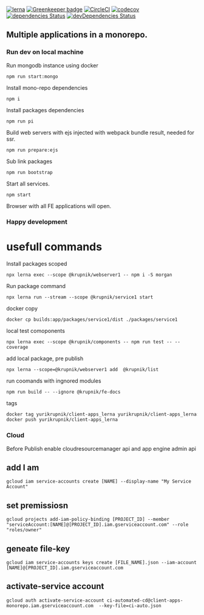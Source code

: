 [![lerna](https://img.shields.io/badge/maintained%20with-lerna-cc00ff.svg)](https://lerna.js.org/) 
[![Greenkeeper badge](https://badges.greenkeeper.io/yurikrupniktools/client-apps.svg)](https://greenkeeper.io/)
[![CircleCI](https://circleci.com/gh/yurikrupniktools/client-apps.svg?style=svg)](https://circleci.com/gh/yurikrupniktools/client-apps)
[![codecov](https://codecov.io/gh/yurikrupniktools/client-apps/branch/master/graph/badge.svg)](https://codecov.io/gh/yurikrupniktools/client-apps)
[![dependencies Status](https://david-dm.org/yurikrupniktools/client-apps/status.svg)](https://david-dm.org/yurikrupniktools/client-apps)
[![devDependencies Status](https://david-dm.org/yurikrupniktools/client-apps/dev-status.svg)](https://david-dm.org/yurikrupniktools/client-apps?type=dev)

## Multiple applications in a monorepo.

### Run dev on local machine

Run mongodb instance using docker 
```
npm run start:mongo
```

Install mono-repo dependencies
```
npm i
```

Install packages dependencies
```
npm run pi
```

Build web servers with ejs injected with webpack bundle result, needed for ssr.
```
npm run prepare:ejs
```

Sub link packages
```
npm run bootstrap
```

Start all services.
```
npm start
```

Browser with all FE applications will open.

### Happy development

# usefull commands

Install packages scoped
```
npx lerna exec --scope @krupnik/webserver1 -- npm i -S morgan
```

Run package command 
```
npx lerna run --stream --scope @krupnik/service1 start
```

docker copy
```$xslt
docker cp builds:app/packages/service1/dist ./packages/service1       
```

local test comoponents
```
npx lerna exec --scope @krupnik/components -- npm run test -- --coverage
```

add local package, pre publish
```
npx lerna --scope=@krupnik/webserver1 add  @krupnik/list 
```

run coomands with ingnored modules
```
npm run build -- --ignore @krupnik/fe-docs
```

tags
```markdown
docker tag yurikrupnik/client-apps_lerna yurikrupnik/client-apps_lerna:1.0.0
docker push yurikrupnik/client-apps_lerna
```

### Cloud

Before Publish enable cloudresourcemanager api and  app engine admin api


## add I am

```$xslt
gcloud iam service-accounts create [NAME] --display-name "My Service Account"
```

## set premissiosn
``` 
gcloud projects add-iam-policy-binding [PROJECT_ID] --member "serviceAccount:[NAME]@[PROJECT_ID].iam.gserviceaccount.com" --role "roles/owner"
```

## geneate file-key
```$xslt
gcloud iam service-accounts keys create [FILE_NAME].json --iam-account [NAME]@[PROJECT_ID].iam.gserviceaccount.com
```


## activate-service account
```$xslt
gcloud auth activate-service-account ci-automated-cd@client-apps-monorepo.iam.gserviceaccount.com  --key-file=ci-auto.json
```
